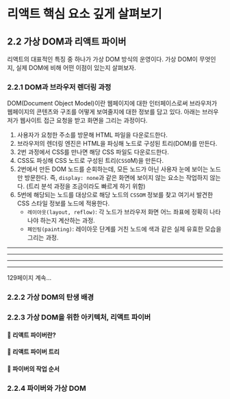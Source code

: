# 리액트 핵심 요소 깊게 살펴보기

## 2.2 가상 DOM과 리액트 파이버

리액트의 대표적인 특징 중 하나가 가상 DOM 방식의 운영이다. 가상 DOM이 무엇인지, 실제 DOM에 비해 어떤 이점이 있는지 살펴보자.

### 2.2.1 DOM과 브라우저 렌더링 과정

DOM(Document Object Model)이란 웹페이지에 대한 인터페이스로써 브라우저가 웹페이지의 콘텐츠와 구조를 어떻게 보여줄지에 대한 정보를 담고 있다. 아래는 브러우저가 웹사이트 접근 요청을 받고 화면을 그리는 과정이다.

1. 사용자가 요청한 주소를 방문해 HTML 파일을 다운로드한다.
2. 브라우저의 렌더링 엔진은 HTML을 파싱해 노드로 구성된 트리(DOM)를 만든다.
3. 2번 과정에서 CSS를 만나면 해당 CSS 파일도 다운로드한다.
4. CSS도 파싱해 CSS 노드로 구성된 트리(`CSSO`M)을 만든다.
5. 2번에서 만든 DOM 노드를 순회하는데, 모든 노드가 아닌 사용자 눈에 보이는 노드만 방문한다. 즉, `display: none`과 같은 화면에 보이지 않는 요소는 작업하지 않는다. (트리 분석 과정을 조금이라도 빠르게 하기 위함)
6. 5번에 해당되는 노드를 대상으로 해당 노드의 `CSSOM` 정보를 찾고 여기서 발견한 CSS 스타일 정보를 노드에 적용한다.
   - `레이아웃(layout, reflow)`: 각 노드가 브라우저 화면 어느 좌표에 정확히 나타나야 하는지 계산하는 과정.
   - `페인팅(painting)`: 레이아웃 단계를 거친 노드에 색과 같은 실제 유효한 모습을 그리는 과정.

---

---

---

---

129페이지 계속...

### 2.2.2 가상 DOM의 탄생 배경

### 2.2.3 가상 DOM을 위한 아키텍처, 리액트 파이버

#### 📌 리액트 파이버란?

#### 📌 리액트 파이버 트리

#### 📌 파이버의 작업 순서

### 2.2.4 파이버와 가상 DOM
